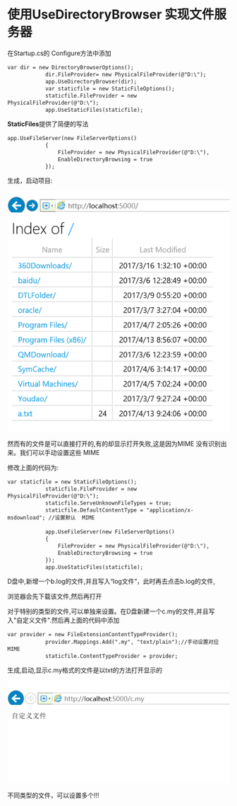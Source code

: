 # 使用UseDirectoryBrowser 实现文件服务器



在Startup.cs的 Configure方法中添加

```
var dir = new DirectoryBrowserOptions();
            dir.FileProvider= new PhysicalFileProvider(@"D:\");
            app.UseDirectoryBrowser(dir);
            var staticfile = new StaticFileOptions();
            staticfile.FileProvider = new PhysicalFileProvider(@"D:\");            
            app.UseStaticFiles(staticfile);
```

**StaticFiles**提供了简便的写法

```
app.UseFileServer(new FileServerOptions()
            {
                FileProvider = new PhysicalFileProvider(@"D:\"),
                EnableDirectoryBrowsing = true
            });
```



生成，启动项目:

![](img/8.png)

然而有的文件是可以直接打开的,有的却显示打开失败,这是因为MIME 没有识别出来。我们可以手动设置这些 MIME 

修改上面的代码为:

```
var staticfile = new StaticFileOptions();
            staticfile.FileProvider = new PhysicalFileProvider(@"D:\");
            staticfile.ServeUnknownFileTypes = true;
            staticfile.DefaultContentType = "application/x-msdownload"; //设置默认  MIME 

            app.UseFileServer(new FileServerOptions()
            {
                FileProvider = new PhysicalFileProvider(@"D:\"),
                EnableDirectoryBrowsing = true
            });
            app.UseStaticFiles(staticfile);
```



D盘中,新增一个b.log的文件,并且写入“log文件”，此时再去点击b.log的文件,

浏览器会先下载该文件,然后再打开



对于特别的类型的文件,可以单独来设置。在D盘新建一个c.my的文件,并且写入"自定义文件".然后再上面的代码中添加

```
var provider = new FileExtensionContentTypeProvider();
            provider.Mappings.Add(".my", "text/plain");//手动设置对应MIME
            staticfile.ContentTypeProvider = provider;
```

生成,启动,显示c.my格式的文件是以txt的方法打开显示的

![](img/9.png)

不同类型的文件，可以设置多个!!!